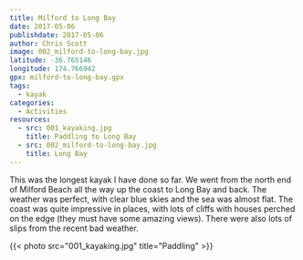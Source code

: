 ```yaml
---
title: Milford to Long Bay
date: 2017-05-06
publishdate: 2017-05-06
author: Chris Scott
image: 002_milford-to-long-bay.jpg
latitude: -36.765146
longitude: 174.766942
gpx: milford-to-long-bay.gpx
tags:
  - kayak
categories:
  - Activities
resources:
  - src: 001_kayaking.jpg
    title: Paddling to Long Bay
  - src: 002_milford-to-long-bay.jpg
    title: Long Bay
---
```


This was the longest kayak I have done so far. We went from the north end of Milford Beach all the way up the coast to Long Bay and back. The weather was perfect, with clear blue skies and the sea was almost flat. The coast was quite impressive in places, with lots of cliffs with houses perched on the edge (they must have some amazing views). There were also lots of slips from the recent bad weather.

{{< photo src="001_kayaking.jpg" title="Paddling" >}}